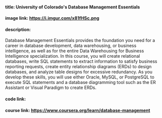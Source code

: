 #### title: University of Colorado's Database Management Essentials
#### image link: https://i.imgur.com/x81fHSc.png
#### description: 
Database Management Essentials provides the foundation you need for a career in database development, data warehousing, or business intelligence, as well as for the entire Data Warehousing for Business Intelligence specialization. In this course, you will create relational databases, write SQL statements to extract information to satisfy business reporting requests, create entity relationship diagrams (ERDs) to design databases, and analyze table designs for excessive redundancy. As you develop these skills, you will use either Oracle, MySQL, or PostgreSQL to execute SQL statements and a database diagramming tool such as the ER Assistant or Visual Paradigm to create ERDs.

#### code link:
#### course link: https://www.coursera.org/learn/database-management
